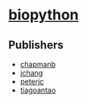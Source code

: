 # [biopython](https://pypi.org/project/biopython)



## Publishers
- [chapmanb](https://pypi.org/user/chapmanb)
- [jchang](https://pypi.org/user/jchang)
- [peterjc](https://pypi.org/user/peterjc)
- [tiagoantao](https://pypi.org/user/tiagoantao)

